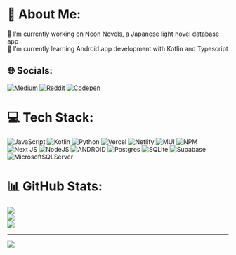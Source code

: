 # 💫 About Me:
🔭 I’m currently working on Neon Novels, a Japanese light novel database app<br>🌱 I’m currently learning Android app development with Kotlin and Typescript


## 🌐 Socials:
[![Medium](https://img.shields.io/badge/Medium-12100E?logo=medium&logoColor=white)](https://medium.com/@Death-Knight-552) [![Reddit](https://img.shields.io/badge/Reddit-%23FF4500.svg?logo=Reddit&logoColor=white)](https://reddit.com/user/Death-Knight-552) [![Codepen](https://img.shields.io/badge/Codepen-000000?style=for-the-badge&logo=codepen&logoColor=white)](https://codepen.io/Death-Knight-552) 

# 💻 Tech Stack:
![JavaScript](https://img.shields.io/badge/javascript-%23323330.svg?style=for-the-badge&logo=javascript&logoColor=%23F7DF1E) ![Kotlin](https://img.shields.io/badge/kotlin-%230095D5.svg?style=for-the-badge&logo=kotlin&logoColor=white) ![Python](https://img.shields.io/badge/python-3670A0?style=for-the-badge&logo=python&logoColor=ffdd54) ![Vercel](https://img.shields.io/badge/vercel-%23000000.svg?style=for-the-badge&logo=vercel&logoColor=white) ![Netlify](https://img.shields.io/badge/netlify-%23000000.svg?style=for-the-badge&logo=netlify&logoColor=#00C7B7) ![MUI](https://img.shields.io/badge/MUI-%230081CB.svg?style=for-the-badge&logo=material-ui&logoColor=white) ![NPM](https://img.shields.io/badge/NPM-%23000000.svg?style=for-the-badge&logo=npm&logoColor=white) ![Next JS](https://img.shields.io/badge/Next-black?style=for-the-badge&logo=next.js&logoColor=white) ![NodeJS](https://img.shields.io/badge/node.js-6DA55F?style=for-the-badge&logo=node.js&logoColor=white) ![ANDROID](https://img.shields.io/badge/android-%2320232a.svg?style=for-the-badge&logo=android&logoColor=%a4c639) ![Postgres](https://img.shields.io/badge/postgres-%23316192.svg?style=for-the-badge&logo=postgresql&logoColor=white) ![SQLite](https://img.shields.io/badge/sqlite-%2307405e.svg?style=for-the-badge&logo=sqlite&logoColor=white) 	![Supabase](https://img.shields.io/badge/Supabase-3ECF8E?style=for-the-badge&logo=supabase&logoColor=white) ![MicrosoftSQLServer](https://img.shields.io/badge/Microsoft%20SQL%20Sever-CC2927?style=for-the-badge&logo=microsoft%20sql%20server&logoColor=white)
# 📊 GitHub Stats:
![](https://github-readme-stats.vercel.app/api?username=Death-Knight-552&theme=default&hide_border=false&include_all_commits=true&count_private=true)<br/>
![](https://github-readme-streak-stats.herokuapp.com/?user=Death-Knight-552&theme=default&hide_border=false)<br/>
![](https://github-readme-stats.vercel.app/api/top-langs/?username=Death-Knight-552&theme=default&hide_border=false&include_all_commits=true&count_private=true&layout=compact)

---
[![](https://visitcount.itsvg.in/api?id=Death-Knight-552&icon=0&color=0)](https://visitcount.itsvg.in)

<!-- Proudly created with GPRM ( https://gprm.itsvg.in ) -->
